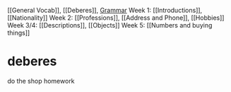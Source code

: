[[General Vocab]], [[Deberes]], [Grammar](Grammar.md)
Week 1: [[Introductions]], [[Nationality]]
Week 2: [[Professions]], [[Address and Phone]], [[Hobbies]]
Week 3/4: [[Descriptions]], [[Objects]]
Week 5: [[Numbers and buying things]]



# deberes
do the shop homework